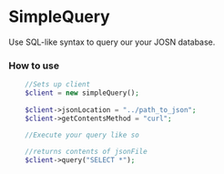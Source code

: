 # SimpleQuery

Use SQL-like syntax to query our your JOSN database.

### How to use

```php
    //Sets up client
    $client = new simpleQuery();
    
    $client->jsonLocation = "../path_to_json";
    $client->getContentsMethod = "curl";
    
    //Execute your query like so

    //returns contents of jsonFile    
    $client->query("SELECT *");

```
